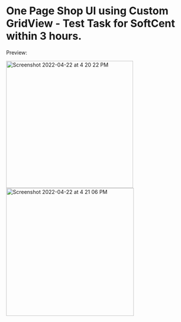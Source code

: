 # One Page Shop UI using Custom GridView - Test Task for SoftCent within 3 hours.

Preview:

<img width="343" alt="Screenshot 2022-04-22 at 4 20 22 PM" src="https://user-images.githubusercontent.com/45460114/164691601-f1ea9ac8-8e77-461c-8141-a1a8d3cd3b92.png">

<img width="345" alt="Screenshot 2022-04-22 at 4 21 06 PM" src="https://user-images.githubusercontent.com/45460114/164691648-a4c76c1f-6617-444a-b4e6-f0d87582031b.png">
